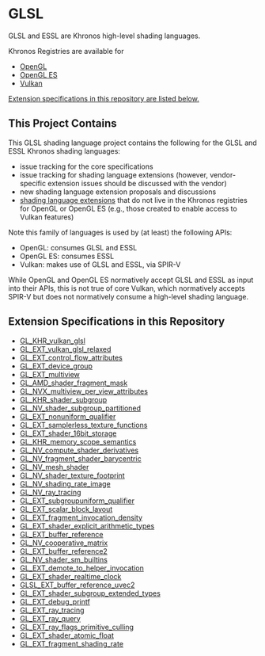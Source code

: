 # GLSL

GLSL and ESSL are Khronos high-level shading languages.

Khronos Registries are available for

- [OpenGL](https://www.khronos.org/registry/OpenGL/index_gl.php)
- [OpenGL ES](https://www.khronos.org/registry/OpenGL/index_es.php)
- [Vulkan](https://www.khronos.org/registry/vulkan/)

[Extension specifications in this repository are listed below.](#extension-specifications-in-this-repository)

## This Project Contains

This GLSL shading language project contains the following for the GLSL and ESSL Khronos shading languages:

- issue tracking for the core specifications
- issue tracking for shading language extensions
  (however, vendor-specific extension issues should be discussed with the vendor)
- new shading language extension proposals and discussions
- [shading language extensions](#extension-specifications-in-this-repository) that do not live in the Khronos registries for OpenGL or OpenGL ES
  (e.g., those created to enable access to Vulkan features)

Note this family of languages is used by (at least) the following APIs:

- OpenGL: consumes GLSL and ESSL
- OpenGL ES: consumes ESSL
- Vulkan: makes use of GLSL and ESSL, via SPIR-V

While OpenGL and OpenGL ES normatively accept GLSL and ESSL as input into their APIs, this is not true of core Vulkan,
which normatively accepts SPIR-V but does not normatively consume a high-level shading language.

## Extension Specifications in this Repository

- [GL_KHR_vulkan_glsl](https://github.com/KhronosGroup/GLSL/blob/master/extensions/khr/GL_KHR_vulkan_glsl.txt)
- [GL_EXT_vulkan_glsl_relaxed](https://github.com/KhronosGroup/GLSL/blob/master/extensions/ext/GL_EXT_vulkan_glsl_relaxed.txt)
- [GL_EXT_control_flow_attributes](https://github.com/KhronosGroup/GLSL/blob/master/extensions/ext/GL_EXT_control_flow_attributes.txt)
- [GL_EXT_device_group](https://github.com/KhronosGroup/GLSL/blob/master/extensions/ext/GL_EXT_device_group.txt)
- [GL_EXT_multiview](https://github.com/KhronosGroup/GLSL/blob/master/extensions/ext/GL_EXT_multiview.txt)
- [GL_AMD_shader_fragment_mask](https://github.com/KhronosGroup/GLSL/blob/master/extensions/amd/GL_AMD_shader_fragment_mask.txt)
- [GL_NVX_multiview_per_view_attributes](https://github.com/KhronosGroup/GLSL/blob/master/extensions/nvx/GL_NVX_multiview_per_view_attributes.txt)
- [GL_KHR_shader_subgroup](https://github.com/KhronosGroup/GLSL/blob/master/extensions/khr/GL_KHR_shader_subgroup.txt)
- [GL_NV_shader_subgroup_partitioned](https://github.com/KhronosGroup/GLSL/blob/master/extensions/nv/GL_NV_shader_subgroup_partitioned.txt)
- [GL_EXT_nonuniform_qualifier](https://github.com/KhronosGroup/GLSL/blob/master/extensions/ext/GL_EXT_nonuniform_qualifier.txt)
- [GL_EXT_samplerless_texture_functions](https://github.com/KhronosGroup/GLSL/blob/master/extensions/ext/GL_EXT_samplerless_texture_functions.txt)
- [GL_EXT_shader_16bit_storage](https://github.com/KhronosGroup/GLSL/blob/master/extensions/ext/GL_EXT_shader_16bit_storage.txt)
- [GL_KHR_memory_scope_semantics](https://github.com/KhronosGroup/GLSL/blob/master/extensions/khr/GL_KHR_memory_scope_semantics.txt)
- [GL_NV_compute_shader_derivatives](https://github.com/KhronosGroup/GLSL/blob/master/extensions/nv/GLSL_NV_compute_shader_derivatives.txt)
- [GL_NV_fragment_shader_barycentric](https://github.com/KhronosGroup/GLSL/blob/master/extensions/nv/GLSL_NV_fragment_shader_barycentric.txt)
- [GL_NV_mesh_shader](https://github.com/KhronosGroup/GLSL/blob/master/extensions/nv/GLSL_NV_mesh_shader.txt)
- [GL_NV_shader_texture_footprint](https://github.com/KhronosGroup/GLSL/blob/master/extensions/nv/GLSL_NV_shader_texture_footprint.txt)
- [GL_NV_shading_rate_image](https://github.com/KhronosGroup/GLSL/blob/master/extensions/nv/GLSL_NV_shading_rate_image.txt)
- [GL_NV_ray_tracing](https://github.com/KhronosGroup/GLSL/blob/master/extensions/nv/GLSL_NV_ray_tracing.txt)
- [GL_EXT_subgroupuniform_qualifier](https://github.com/KhronosGroup/GLSL/blob/master/extensions/ext/GL_EXT_subgroupuniform_qualifier.txt)
- [GL_EXT_scalar_block_layout](https://github.com/KhronosGroup/GLSL/blob/master/extensions/ext/GL_EXT_scalar_block_layout.txt)
- [GL_EXT_fragment_invocation_density](https://github.com/KhronosGroup/GLSL/blob/master/extensions/ext/GLSL_EXT_fragment_invocation_density.txt)
- [GL_EXT_shader_explicit_arithmetic_types](https://github.com/KhronosGroup/GLSL/blob/master/extensions/ext/GL_EXT_shader_explicit_arithmetic_types.txt)
- [GL_EXT_buffer_reference](https://github.com/KhronosGroup/GLSL/blob/master/extensions/ext/GLSL_EXT_buffer_reference.txt)
- [GL_NV_cooperative_matrix](https://github.com/KhronosGroup/GLSL/blob/master/extensions/nv/GLSL_NV_cooperative_matrix.txt)
- [GL_EXT_buffer_reference2](https://github.com/KhronosGroup/GLSL/blob/master/extensions/ext/GLSL_EXT_buffer_reference2.txt)
- [GL_NV_shader_sm_builtins](https://github.com/KhronosGroup/GLSL/blob/master/extensions/nv/GLSL_NV_shader_sm_builtins.txt)
- [GL_EXT_demote_to_helper_invocation](https://github.com/KhronosGroup/GLSL/blob/master/extensions/ext/GLSL_EXT_demote_to_helper_invocation.txt)
- [GL_EXT_shader_realtime_clock](https://github.com/KhronosGroup/GLSL/blob/master/extensions/ext/GL_EXT_shader_realtime_clock.txt)
- [GLSL_EXT_buffer_reference_uvec2](https://github.com/KhronosGroup/GLSL/blob/master/extensions/ext/GLSL_EXT_buffer_reference_uvec2.txt)
- [GL_EXT_shader_subgroup_extended_types](https://github.com/KhronosGroup/GLSL/blob/master/extensions/ext/GLSL_EXT_shader_subgroup_extended_types.txt)
- [GL_EXT_debug_printf](https://github.com/KhronosGroup/GLSL/blob/master/extensions/ext/GLSL_EXT_debug_printf.txt)
- [GL_EXT_ray_tracing](https://github.com/KhronosGroup/GLSL/blob/master/extensions/ext/GLSL_EXT_ray_tracing.txt)
- [GL_EXT_ray_query](https://github.com/KhronosGroup/GLSL/blob/master/extensions/ext/GLSL_EXT_ray_query.txt)
- [GL_EXT_ray_flags_primitive_culling](https://github.com/KhronosGroup/GLSL/blob/master/extensions/ext/GLSL_EXT_ray_flags_primitive_culling.txt)
- [GL_EXT_shader_atomic_float](https://github.com/KhronosGroup/GLSL/blob/master/extensions/ext/GLSL_EXT_shader_atomic_float.txt)
- [GL_EXT_fragment_shading_rate](https://github.com/KhronosGroup/GLSL/blob/master/extensions/ext/GLSL_EXT_fragment_shading_rate.txt)
